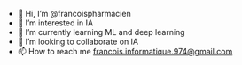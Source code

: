 - 👋 Hi, I’m @francoispharmacien
- 👀 I’m interested in IA
- 🌱 I’m currently learning ML and deep learning
- 💞️ I’m looking to collaborate on IA
- 📫 How to reach me francois.informatique.974@gmail.com

<!---
francoispharmacien/francoispharmacien is a ✨ special ✨ repository because its `README.md` (this file) appears on your GitHub profile.
You can click the Preview link to take a look at your changes.
--->
